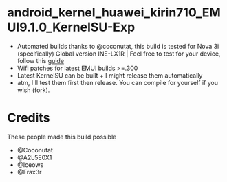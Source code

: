 # android_kernel_huawei_kirin710_EMUI9.1.0_KernelSU-Exp
- Automated builds thanks to @coconutat, this build is tested for Nova 3i (specifically) Global version INE-LX1R | Feel free to test for your device, follow this [guide](https://github.com/Coconutat/Huawei-GSI-And-Modify-Or-Support-KernelSU-Tutorial/wiki/7.KernelSU%E9%80%82%E9%85%8DEMUI9%E6%88%969.1.0%E7%B3%BB%E7%BB%9F%E7%9A%84%E5%86%85%E6%A0%B8)
- Wifi patches for latest EMUI builds >=.300
- Latest KernelSU can be built + I might release them automatically
- atm, I'll test them first then release. You can compile for yourself if you wish (fork).
# Credits
These people made this build possible
- @Coconutat
- @A2L5E0X1
- @Iceows
- @Frax3r
